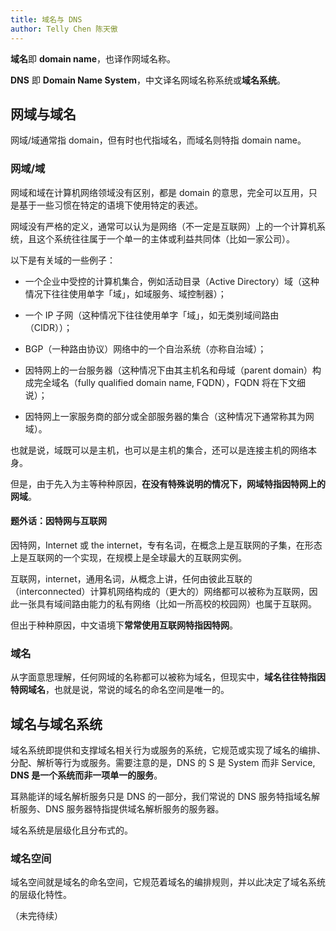 ```yaml
---
title: 域名与 DNS
author: Telly Chen 陈天傲
---
```


**域名**即 **domain name**，也译作网域名称。

**DNS** 即 **Domain Name System**，中文译名网域名称系统或**域名系统**。

## 网域与域名

网域/域通常指 domain，但有时也代指域名，而域名则特指 domain name。

### 网域/域

网域和域在计算机网络领域没有区别，都是 domain 的意思，完全可以互用，只是基于一些习惯在特定的语境下使用特定的表述。

网域没有严格的定义，通常可以认为是网络（不一定是互联网）上的一个计算机系统，且这个系统往往属于一个单一的主体或利益共同体（比如一家公司）。

以下是有关域的一些例子：

- 一个企业中受控的计算机集合，例如活动目录（Active Directory）域（这种情况下往往使用单字「域」，如域服务、域控制器）；

- 一个 IP 子网（这种情况下往往使用单字「域」，如无类别域间路由（CIDR））；

- BGP（一种路由协议）网络中的一个自治系统（亦称自治域）；

- 因特网上的一台服务器（这种情况下由其主机名和母域（parent domain）构成完全域名（fully qualified domain name, FQDN），FQDN 将在下文细说）；

- 因特网上一家服务商的部分或全部服务器的集合（这种情况下通常称其为网域）。

也就是说，域既可以是主机，也可以是主机的集合，还可以是连接主机的网络本身。

但是，由于先入为主等种种原因，**在没有特殊说明的情况下，网域特指因特网上的网域**。

#### 题外话：因特网与互联网

因特网，Internet 或 the internet，专有名词，在概念上是互联网的子集，在形态上是互联网的一个实现，在规模上是全球最大的互联网实例。

互联网，internet，通用名词，从概念上讲，任何由彼此互联的（interconnected）计算机网络构成的（更大的）网络都可以被称为互联网，因此一张具有域间路由能力的私有网络（比如一所高校的校园网）也属于互联网。

但出于种种原因，中文语境下**常常使用互联网特指因特网**。

### 域名

从字面意思理解，任何网域的名称都可以被称为域名，但现实中，**域名往往特指因特网域名**，也就是说，常说的域名的命名空间是唯一的。

## 域名与域名系统

域名系统即提供和支撑域名相关行为或服务的系统，它规范或实现了域名的编排、分配、解析等行为或服务。需要注意的是，DNS 的 S 是 System 而非 Service, **DNS 是一个系统而非一项单一的服务**。

耳熟能详的域名解析服务只是 DNS 的一部分，我们常说的 DNS 服务特指域名解析服务、DNS 服务器特指提供域名解析服务的服务器。

域名系统是层级化且分布式的。

### 域名空间

域名空间就是域名的命名空间，它规范着域名的编排规则，并以此决定了域名系统的层级化特性。

（未完待续）
